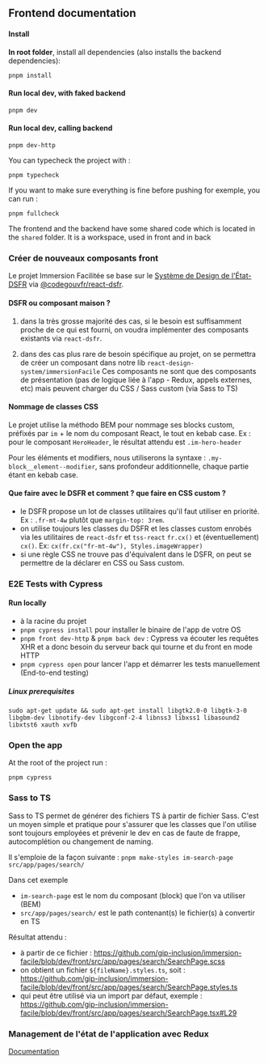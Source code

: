 ## Frontend documentation

#### Install

**In root folder**, install all dependencies (also installs the backend dependencies):

```shell
pnpm install
```

#### Run local dev, with faked backend

```shell
pnpm dev
```

#### Run local dev, calling backend

```shell
pnpm dev-http
```

You can typecheck the project with :

```shell
pnpm typecheck
```

If you want to make sure everything is fine before pushing for exemple, you can run :

```shell
pnpm fullcheck
```

The frontend and the backend have some shared code which is located in the `shared` folder.
It is a workspace, used in front and in back

### Créer de nouveaux composants front

Le projet Immersion Facilitée se base sur le [Système de Design de l'État- DSFR](https://www.systeme-de-design.gouv.fr/) via [@codegouvfr/react-dsfr](https://github.com/codegouvfr/react-dsfr).

#### DSFR ou composant maison ?

1. dans la très grosse majorité des cas, si le besoin est suffisamment proche de ce qui est fourni, on voudra implémenter des composants existants via `react-dsfr`.

2. dans des cas plus rare de besoin spécifique au projet, on se permettra de créer un composant dans notre lib `react-design-system/immersionFacile`
   Ces composants ne sont que des composants de présentation (pas de logique liée à l'app - Redux, appels externes, etc) mais peuvent charger du CSS / Sass custom (via Sass to TS)

#### Nommage de classes CSS

Le projet utilise la méthodo BEM pour nommage ses blocks custom, préfixés par `im` + le nom du composant React, le tout en kebab case. Ex : pour le composant `HeroHeader`, le résultat attendu est `.im-hero-header`

Pour les éléments et modifiers, nous utiliserons la syntaxe :
`.my-block__element--modifier`, sans profondeur additionnelle, chaque partie étant en kebab case.

#### Que faire avec le DSFR et comment ? que faire en CSS custom ?

- le DSFR propose un lot de classes utilitaires qu'il faut utiliser en priorité. Ex : `.fr-mt-4w` plutôt que `margin-top: 3rem`.
- on utilise toujours les classes du DSFR et les classes custom enrobés via les utilitaires de `react-dsfr` et `tss-react` `fr.cx()` et (éventuellement) `cx()`. Ex: `cx(fr.cx("fr-mt-4w"), Styles.imageWrapper)`
- si une règle CSS ne trouve pas d'équivalent dans le DSFR, on peut se permettre de la déclarer en CSS ou Sass custom.

### E2E Tests with Cypress

#### Run locally

- à la racine du projet
- `pnpm cypress install` pour installer le binaire de l'app de votre OS
- `pnpm front dev-http` & `pnpm back dev` : Cypress va écouter les requêtes XHR et a donc besoin du serveur back qui tourne et du front en mode HTTP
- `pnpm cypress open` pour lancer l'app et démarrer les tests manuellement (End-to-end testing)

##### Linux prerequisites

```shell
sudo apt-get update && sudo apt-get install libgtk2.0-0 libgtk-3-0 libgbm-dev libnotify-dev libgconf-2-4 libnss3 libxss1 libasound2 libxtst6 xauth xvfb
```

### Open the app

At the root of the project run :

```shell
pnpm cypress
```

### Sass to TS

Sass to TS permet de générer des fichiers TS à partir de fichier Sass. C'est un moyen simple et pratique pour s'assurer que les classes que l'on utilise sont toujours employées et prévenir le dev en cas de faute de frappe, autocomplétion ou changement de naming.

Il s'emploie de la façon suivante :
`pnpm make-styles im-search-page src/app/pages/search/`

Dans cet exemple

- `im-search-page` est le nom du composant (block) que l'on va utiliser (BEM)
- `src/app/pages/search/` est le path contenant(s) le fichier(s) à convertir en TS

Résultat attendu :

- à partir de ce fichier : https://github.com/gip-inclusion/immersion-facile/blob/dev/front/src/app/pages/search/SearchPage.scss
- on obtient un fichier `${fileName}.styles.ts`, soit : https://github.com/gip-inclusion/immersion-facile/blob/dev/front/src/app/pages/search/SearchPage.styles.ts
- qui peut être utilisé via un import par défaut, exemple : https://github.com/gip-inclusion/immersion-facile/blob/dev/front/src/app/pages/search/SearchPage.tsx#L29

### Management de l'état de l'application avec Redux

[Documentation](doc/front/onboarding-management-etat/onboading-management-etat.md)
